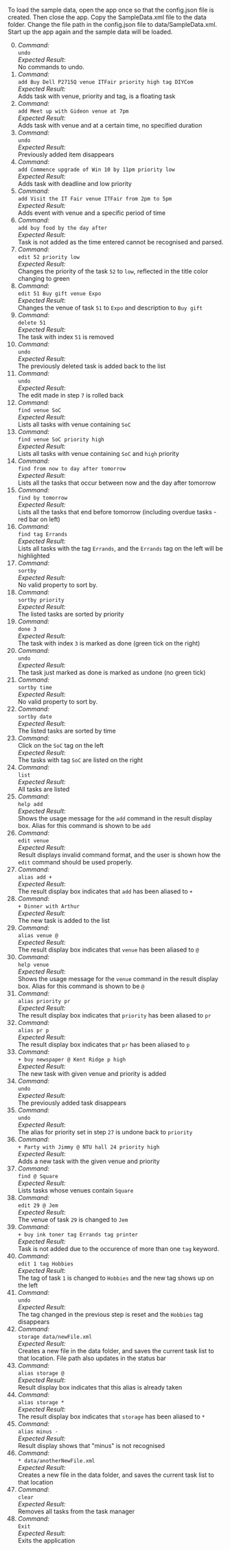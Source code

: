 To load the sample data, open the app once so that the config.json file is created. Then close the app. Copy the SampleData.xml file to the data folder. Change the file path in the config.json file to data/SampleData.xml. Start up the app again and the sample data will be loaded.

0.    *Command:*<br>
    `undo`<br>
    *Expected Result:*<br>
    No commands to undo.
1.	*Command:*<br>
    `add Buy Dell P2715Q venue ITFair priority high tag DIYCom`<br>
    *Expected Result:*<br>
    Adds task with venue, priority and tag, is a floating task
2.	*Command:*<br>
    `add Meet up with Gideon venue at 7pm`<br>
    *Expected Result:*<br>
    Adds task with venue and at a certain time, no specified duration
3.	*Command:*<br>
    `undo`<br>
    *Expected Result:*<br>
    Previously added item disappears
4.	*Command:*<br>
    `add Commence upgrade of Win 10 by 11pm priority low`<br>
    *Expected Result:*<br>
    Adds task with deadline and low priority
5.	*Command:*<br>
    `add Visit the IT Fair venue ITFair from 2pm to 5pm`<br>
    *Expected Result:*<br>
    Adds event with venue and a specific period of time
6.	*Command:*<br>
    `add buy food by the day after`<br>
    *Expected Result:*<br>
    Task is not added as the time entered cannot be recognised and parsed.
7.	*Command:*<br>
    `edit 52 priority low`<br>
    *Expected Result:*<br>
    Changes the priority of the task `52` to `low`, reflected in the title color changing to green
8.	*Command:*<br>
    `edit 51 Buy gift venue Expo`<br>
    *Expected Result:*<br>
    Changes the venue of task `51` to `Expo` and description to `Buy gift`
9.	*Command:*<br>
    `delete 51`<br>
    *Expected Result:*<br>
    The task with index `51` is removed
10.	*Command:*<br>
    `undo`<br>
    *Expected Result:*<br>
    The previously deleted task is added back to the list
11.	*Command:*<br>
    `undo`<br>
    *Expected Result:*<br>
    The edit made in step `7` is rolled back
12.	*Command:*<br>
    `find venue SoC`<br>
    *Expected Result:*<br>
    Lists all tasks with venue containing `SoC`
13.	*Command:*<br>
    `find venue SoC priority high`<br>
    *Expected Result:*<br>
    Lists all tasks with venue containing `SoC` and `high` priority
14.	*Command:*<br>
    `find from now to day after tomorrow`<br>
    *Expected Result:*<br>
    Lists all the tasks that occur between now and the day after tomorrow
15.	*Command:*<br>
    `find by tomorrow`<br>
    *Expected Result:*<br>
    Lists all the tasks that end before tomorrow (including overdue tasks - red bar on left)
16.	*Command:*<br>
    `find tag Errands`<br>
    *Expected Result:*<br>
    Lists all tasks with the tag `Errands`, and the `Errands` tag on the left will be highlighted
17.	*Command:*<br>
    `sortby`<br>
    *Expected Result:*<br>
    No valid property to sort by.
18.	*Command:*<br>
    `sortby priority`<br>
    *Expected Result:*<br>
    The listed tasks are sorted by priority
19.	*Command:*<br>
    `done 3`<br>
    *Expected Result:*<br>
    The task with index `3` is marked as done (green tick on the right)
20.	*Command:*<br>
    `undo`<br>
    *Expected Result:*<br>
    The task just marked as done is marked as undone (no green tick)
21.	*Command:*<br>
    `sortby time`<br>
    *Expected Result:*<br>
    No valid property to sort by.
22.	*Command:*<br>
    `sortby date`<br>
    *Expected Result:*<br>
    The listed tasks are sorted by time
23.	*Command:*<br>
    Click on the `SoC` tag on the left<br>
    *Expected Result:*<br>
    The tasks with tag `SoC` are listed on the right
24.	*Command:*<br>
    `list`<br>
    *Expected Result:*<br>
    All tasks are listed
25.	*Command:*<br>
    `help add`<br>
    *Expected Result:*<br>
    Shows the usage message for the `add` command in the result display box. Alias for this command is shown to be `add`
26.	*Command:*<br>
    `edit venue`<br>
    *Expected Result:*<br>
    Result displays invalid command format, and the user is shown how the `edit` command should be used properly.
27.	*Command:*<br>
    `alias add +`<br>
    *Expected Result:*<br>
    The result display box indicates that `add` has been aliased to `+`
28.	*Command:*<br>
    `+ Dinner with Arthur`<br>
    *Expected Result:*<br>
    The new task is added to the list
29.	*Command:*<br>
    `alias venue @`<br>
    *Expected Result:*<br>
    The result display box indicates that `venue` has been aliased to `@`
30.	*Command:*<br>
    `help venue`<br>
    *Expected Result:*<br>
    Shows the usage message for the `venue` command in the result display box. Alias for this command is shown to be `@`
31.	*Command:*<br>
    `alias priority pr`<br>
    *Expected Result:*<br>
    The result display box indicates that `priority` has been aliased to `pr`
32.	*Command:*<br>
    `alias pr p`<br>
    *Expected Result:*<br>
    The result display box indicates that `pr` has been aliased to `p`
33.	*Command:*<br>
    `+ buy newspaper @ Kent Ridge p high`<br>
    *Expected Result:*<br>
    The new task with given venue and priority is added
34.	*Command:*<br>
    `undo`<br>
    *Expected Result:*<br>
    The previously added task disappears
35.	*Command:*<br>
    `undo`<br>
    *Expected Result:*<br>
    The alias for priority set in step `27` is undone back to `priority`
36.	*Command:*<br>
    `+ Party with Jimmy @ NTU hall 24 priority high`<br>
    *Expected Result:*<br>
    Adds a new task with the given venue and priority
37.	*Command:*<br>
    `find @ Square`<br>
    *Expected Result:*<br>
    Lists tasks whose venues contain `Square`
38.	*Command:*<br>
    `edit 29 @ Jem`<br>
    *Expected Result:*<br>
    The venue of task `29` is changed to `Jem`
39.	*Command:*<br>
    `+ buy ink toner tag Errands tag printer`<br>
    *Expected Result:*<br>
    Task is not added due to the occurence of more than one `tag` keyword.
40.	*Command:*<br>
    `edit 1 tag Hobbies`<br>
    *Expected Result:*<br>
    The tag of task `1` is changed to `Hobbies` and the new tag shows up on the left
41.	*Command:*<br>
    `undo`<br>
    *Expected Result:*<br>
    The tag changed in the previous step is reset and the `Hobbies` tag disappears
42.	*Command:*<br>
    `storage data/newFile.xml`<br>
    *Expected Result:*<br>
    Creates a new file in the data folder, and saves the current task list to that location. File path also updates in the status bar
43.	*Command:*<br>
    `alias storage @`<br>
    *Expected Result:*<br>
    Result display box indicates that this alias is already taken
44.	*Command:*<br>
    `alias storage *`<br>
    *Expected Result:*<br>
    The result display box indicates that `storage` has been aliased to `*`
45.	*Command:*<br>
    `alias minus -`<br>
    *Expected Result:*<br>
    Result display shows that "minus" is not recognised
46.	*Command:*<br>
	`* data/anotherNewFile.xml`<br>
    *Expected Result:*<br>
	  Creates a new file in the data folder, and saves the current task list to that location
47.	*Command:*<br>
	`clear`<br>
    *Expected Result:*<br>
	  Removes all tasks from the task manager
48.	*Command:*<br>
    `Exit`<br>
    *Expected Result:*<br>
    Exits the application
    
